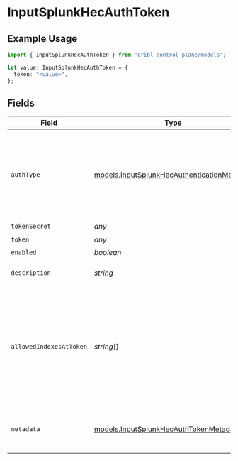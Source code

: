 # InputSplunkHecAuthToken

## Example Usage

```typescript
import { InputSplunkHecAuthToken } from "cribl-control-plane/models";

let value: InputSplunkHecAuthToken = {
  token: "<value>",
};
```

## Fields

| Field                                                                                                                                    | Type                                                                                                                                     | Required                                                                                                                                 | Description                                                                                                                              |
| ---------------------------------------------------------------------------------------------------------------------------------------- | ---------------------------------------------------------------------------------------------------------------------------------------- | ---------------------------------------------------------------------------------------------------------------------------------------- | ---------------------------------------------------------------------------------------------------------------------------------------- |
| `authType`                                                                                                                               | [models.InputSplunkHecAuthenticationMethod](../models/inputsplunkhecauthenticationmethod.md)                                             | :heavy_minus_sign:                                                                                                                       | Select Manual to enter an auth token directly, or select Secret to use a text secret to authenticate                                     |
| `tokenSecret`                                                                                                                            | *any*                                                                                                                                    | :heavy_minus_sign:                                                                                                                       | N/A                                                                                                                                      |
| `token`                                                                                                                                  | *any*                                                                                                                                    | :heavy_check_mark:                                                                                                                       | N/A                                                                                                                                      |
| `enabled`                                                                                                                                | *boolean*                                                                                                                                | :heavy_minus_sign:                                                                                                                       | N/A                                                                                                                                      |
| `description`                                                                                                                            | *string*                                                                                                                                 | :heavy_minus_sign:                                                                                                                       | Optional token description                                                                                                               |
| `allowedIndexesAtToken`                                                                                                                  | *string*[]                                                                                                                               | :heavy_minus_sign:                                                                                                                       | Enter the values you want to allow in the HEC event index field at the token level. Supports wildcards. To skip validation, leave blank. |
| `metadata`                                                                                                                               | [models.InputSplunkHecAuthTokenMetadatum](../models/inputsplunkhecauthtokenmetadatum.md)[]                                               | :heavy_minus_sign:                                                                                                                       | Fields to add to events referencing this token                                                                                           |
